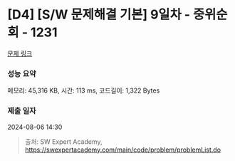 # [D4] [S/W 문제해결 기본] 9일차 - 중위순회 - 1231 

[문제 링크](https://swexpertacademy.com/main/code/problem/problemDetail.do?contestProbId=AV140YnqAIECFAYD) 

### 성능 요약

메모리: 45,316 KB, 시간: 113 ms, 코드길이: 1,322 Bytes

### 제출 일자

2024-08-06 14:30



> 출처: SW Expert Academy, https://swexpertacademy.com/main/code/problem/problemList.do